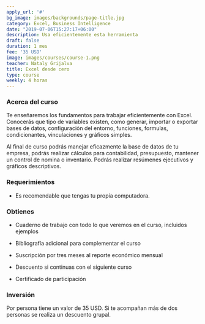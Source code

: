 ```yaml
---
apply_url: '#'
bg_image: images/backgrounds/page-title.jpg
category: Excel, Business Intelligence
date: "2019-07-06T15:27:17+06:00"
description: Usa eficientemente esta herramienta
draft: false
duration: 1 mes
fee: '35 USD'
image: images/courses/course-1.png
teacher: Nataly Grijalva
title: Excel desde cero
type: course
weekly: 4 horas
---
```



### Acerca del curso

Te enseñaremos los fundamentos para trabajar eficientemente con Excel. Conocerás que tipo de variables existen, como generar, importar o exportar bases de datos, configuración del entorno, funciones, formulas, condicionantes, vinculaciones y gráficos simples.

Al final de curso podrás manejar eficazmente la base de datos de tu empresa, podrás realizar cálculos para contabilidad, presupuesto, mantener un control de nomina o inventario. Podrás realizar resúmenes ejecutivos y gráficos descriptivos.</p>


### Requerimientos

* Es recomendable que tengas tu propia computadora.

### Obtienes

* Cuaderno de trabajo con todo lo que veremos en el curso, incluidos ejemplos

* Bibliografía adicional para complementar el curso

* Suscripción por tres meses al reporte económico mensual

* Descuento si continuas con el siguiente curso

* Certificado de participación


### Inversión

Por persona tiene un valor de 35 USD. Si te acompañan más de dos personas se realiza un descuento grupal.